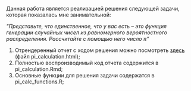 Данная работа является реализацией решения следующей задачи, которая показалась мне занимательной:

<i>"Представьте, что единственное, что у вас есть – это функция генерации случайных чисел из равномерного вероятностного распределения. Рассчитайте с помощью него число π” </i>

1. Отрендеренный отчет с ходом решения можно посмотреть [здесь](https://rpubs.com/KostasSpirliev/627938) (файл pi_calculation.html);
2. Полностью воспроизводимый код отчета содержится в pi_calculation.Rmd;
3. Основные функции для решения задачи содержатся в pi_calc_functions.R;

